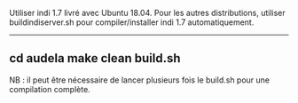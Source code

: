 Utiliser indi 1.7 livré avec Ubuntu 18.04. Pour les autres distributions, utiliser buildindiserver.sh pour compiler/installer indi 1.7 automatiquement.

---------
cd audela
make clean
build.sh 
--------

NB : il peut être nécessaire de lancer plusieurs fois le build.sh pour une compilation complète.
